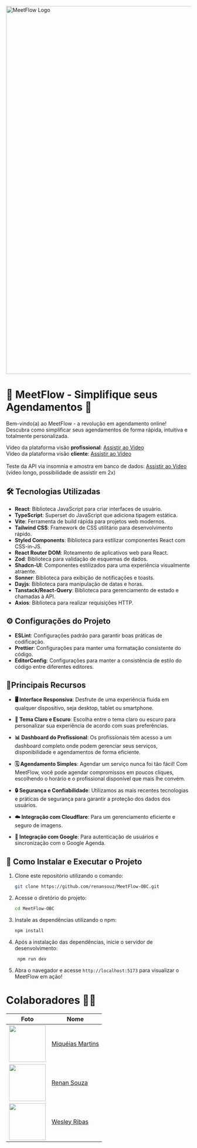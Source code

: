 <img src="https://i.imgur.com/bNdsByk.png" alt="MeetFlow Logo" width="1000">

# 🚀 MeetFlow - Simplifique seus Agendamentos 📅

Bem-vindo(a) ao MeetFlow - a revolução em agendamento online! Descubra como simplificar seus agendamentos de forma rápida, intuitiva e totalmente personalizada.

Vídeo da plataforma visão **profissional**: [Assistir ao Vídeo](https://drive.google.com/file/d/176Upf3WMI3PiflJgD6Lhm-wfl3LUvD-m/view?usp=sharing) <br/>
Vídeo da plataforma visão **cliente**: [Assistir ao Vídeo](https://drive.google.com/file/d/1adJmAXXHEnM0ywajjvMDzHyRTJLXUlDq/view?usp=sharing) <br/><br/>
Teste da API via insomnia e amostra em banco de dados: [Assistir ao Vídeo](https://drive.google.com/file/d/1Cp4M27DTsNVO_Zt9YXxzdAll-G3jBjRm/view?usp=drive_link)   (vídeo longo, possibilidade de assistir em 2x)

## 🛠️ Tecnologias Utilizadas

- **React**: Biblioteca JavaScript para criar interfaces de usuário.
- **TypeScript**: Superset do JavaScript que adiciona tipagem estática.
- **Vite**: Ferramenta de build rápida para projetos web modernos.
- **Tailwind CSS**: Framework de CSS utilitário para desenvolvimento rápido.
- **Styled Components**: Biblioteca para estilizar componentes React com CSS-in-JS.
- **React Router DOM**: Roteamento de aplicativos web para React.
- **Zod**: Biblioteca para validação de esquemas de dados.
- **Shadcn-UI**: Componentes estilizados para uma experiência visualmente atraente.
- **Sonner**: Biblioteca para exibição de notificações e toasts.
- **Dayjs**: Biblioteca para manipulação de datas e horas.
- **Tanstack/React-Query**: Biblioteca para gerenciamento de estado e chamadas à API.
- **Axios**: Biblioteca para realizar requisições HTTP.

## ⚙️ Configurações do Projeto

- **ESLint**: Configurações padrão para garantir boas práticas de codificação.
- **Prettier**: Configurações para manter uma formatação consistente do código.
- **EditorConfig**: Configurações para manter a consistência de estilo do código entre diferentes editores.

## 🤟Principais Recursos

- **🖥️ Interface Responsiva**: Desfrute de uma experiência fluida em qualquer dispositivo, seja desktop, tablet ou smartphone.

- **🎨 Tema Claro e Escuro**: Escolha entre o tema claro ou escuro para personalizar sua experiência de acordo com suas preferências.

- **📊 Dashboard do Profissional**: Os profissionais têm acesso a um dashboard completo onde podem gerenciar seus serviços, disponibilidade e agendamentos de forma eficiente.

- **🗓️ Agendamento Simples**: Agendar um serviço nunca foi tão fácil! Com MeetFlow, você pode agendar compromissos em poucos cliques, escolhendo o horário e o profissional disponível que mais lhe convém.

- **🔒 Segurança e Confiabilidade**: Utilizamos as mais recentes tecnologias e práticas de segurança para garantir a proteção dos dados dos usuários.

- **☁️ Integração com Cloudflare**: Para um gerenciamento eficiente e seguro de imagens.

- **🔑 Integração com Google**: Para autenticação de usuários e sincronização com o Google Agenda.

## 🚀 Como Instalar e Executar o Projeto
1. Clone este repositório utilizando o comando:
    ```bash
   git clone https://github.com/renansouz/MeetFlow-OBC.git
2. Acesse o diretório do projeto:
   ```bash
   cd MeetFlow-OBC
3. Instale as dependências utilizando o npm:
   ```bash
   npm install
4. Após a instalação das dependências, inicie o servidor de desenvolvimento:
   ```bash
    npm run dev
5. Abra o navegador e acesse `http://localhost:5173` para visualizar o MeetFlow em ação!

# Colaboradores 🤝🤝

| Foto                                                       | Nome                                                 |
| ---------------------------------------------------------- | ---------------------------------------------------- |
| <img src="https://github.com/miqueiasmartinsf.png" width="100"> | [Miquéias Martins](https://github.com/miqueiasmartinsf) |
| <img src="https://github.com/renansouz.png" width="100"> | [Renan Souza](https://github.com/renansouz) |
| <img src="https://github.com/WesleyR10.png" width="100"> | [Wesley Ribas](https://github.com/WesleyR10) |

